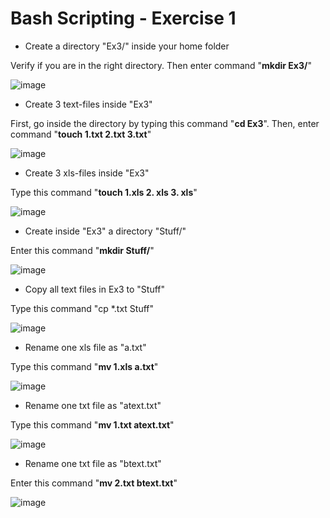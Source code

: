 # Bash Scripting - Exercise 1

- Create a directory "Ex3/" inside your home folder

Verify if you are in the right directory. Then enter command "**mkdir Ex3/**"

![image](https://github.com/djcloudking/Linix-Unix-Bash/assets/122766532/c8d9e0e0-55ab-4b8d-9460-6c8e840762ec)


- Create 3 text-files inside "Ex3" 

First, go inside the directory by typing this command "**cd Ex3**". Then, enter command "**touch 1.txt 2.txt 3.txt**"

![image](https://github.com/djcloudking/Linix-Unix-Bash/assets/122766532/82b835d4-aad6-4f86-aafc-f62f7cf7782d)


- Create 3 xls-files inside "Ex3"

Type this command "**touch 1.xls 2. xls 3. xls**"

![image](https://github.com/djcloudking/Linix-Unix-Bash/assets/122766532/1bfcfaf0-201e-490c-9b78-9edf991e9d29)


- Create inside "Ex3" a directory "Stuff/"

 Enter this command "**mkdir Stuff/**"
 
![image](https://github.com/djcloudking/Linix-Unix-Bash/assets/122766532/e72fc705-74c9-4e48-9dbc-c5ac6d0e3756)


- Copy all text files in Ex3 to "Stuff"

Type this command "cp *.txt Stuff"

![image](https://github.com/djcloudking/Linix-Unix-Bash/assets/122766532/8b414bc2-e6a7-4f80-9051-4e3723f5784e)


- Rename one xls file as "a.txt"

Type this command "**mv 1.xls a.txt**"

![image](https://github.com/djcloudking/Linix-Unix-Bash/assets/122766532/51eef750-a4ae-4222-b3a0-95df7b727b00)


- Rename one txt file as "atext.txt"

Type this command "**mv 1.txt atext.txt**"

![image](https://github.com/djcloudking/Linix-Unix-Bash/assets/122766532/23174e37-bf18-41d5-9b3f-6cc650a102ec)


- Rename one txt file as "btext.txt"

Enter this command "**mv 2.txt btext.txt**"

![image](https://github.com/djcloudking/Linix-Unix-Bash/assets/122766532/8152c626-3eca-40be-af1e-ef4418c30398)

